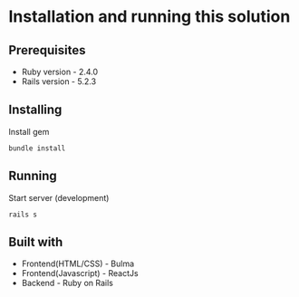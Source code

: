 # Installation and running this solution

## Prerequisites

* Ruby version - 2.4.0
* Rails version - 5.2.3

## Installing

Install gem
```
bundle install
```

## Running

Start server (development)
```
rails s
```

## Built with
* Frontend(HTML/CSS) - Bulma
* Frontend(Javascript) - ReactJs
* Backend - Ruby on Rails